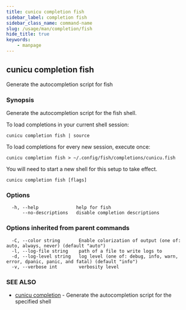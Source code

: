 ```yaml
---
title: cunicu completion fish
sidebar_label: completion fish
sidebar_class_name: command-name
slug: /usage/man/completion/fish
hide_title: true
keywords:
    - manpage
---
```


## cunicu completion fish

Generate the autocompletion script for fish

### Synopsis

Generate the autocompletion script for the fish shell.

To load completions in your current shell session:

	cunicu completion fish | source

To load completions for every new session, execute once:

	cunicu completion fish > ~/.config/fish/completions/cunicu.fish

You will need to start a new shell for this setup to take effect.


```
cunicu completion fish [flags]
```

### Options

```
  -h, --help              help for fish
      --no-descriptions   disable completion descriptions
```

### Options inherited from parent commands

```
  -C, --color string       Enable colorization of output (one of: auto, always, never) (default "auto")
  -l, --log-file string    path of a file to write logs to
  -d, --log-level string   log level (one of: debug, info, warn, error, dpanic, panic, and fatal) (default "info")
  -v, --verbose int        verbosity level
```

### SEE ALSO

* [cunicu completion](cunicu_completion.md)	 - Generate the autocompletion script for the specified shell

